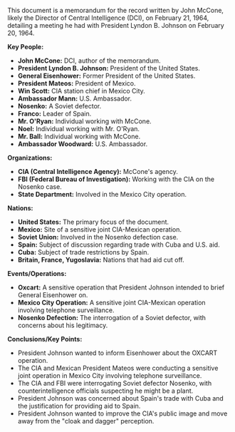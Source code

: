 This document is a memorandum for the record written by John McCone, likely the Director of Central Intelligence (DCI), on February 21, 1964, detailing a meeting he had with President Lyndon B. Johnson on February 20, 1964.

**Key People:**

*   **John McCone:** DCI, author of the memorandum.
*   **President Lyndon B. Johnson:** President of the United States.
*   **General Eisenhower:** Former President of the United States.
*   **President Mateos:** President of Mexico.
*   **Win Scott:** CIA station chief in Mexico City.
*   **Ambassador Mann:** U.S. Ambassador.
*   **Nosenko:** A Soviet defector.
*   **Franco:** Leader of Spain.
*   **Mr. O'Ryan:** Individual working with McCone.
*   **Noel:** Individual working with Mr. O'Ryan.
*   **Mr. Ball:** Individual working with McCone.
*   **Ambassador Woodward:** U.S. Ambassador.

**Organizations:**

*   **CIA (Central Intelligence Agency):** McCone's agency.
*   **FBI (Federal Bureau of Investigation):** Working with the CIA on the Nosenko case.
*   **State Department:** Involved in the Mexico City operation.

**Nations:**

*   **United States:** The primary focus of the document.
*   **Mexico:** Site of a sensitive joint CIA-Mexican operation.
*   **Soviet Union:** Involved in the Nosenko defection case.
*   **Spain:** Subject of discussion regarding trade with Cuba and U.S. aid.
*   **Cuba:** Subject of trade restrictions by Spain.
*   **Britain, France, Yugoslavia:** Nations that had aid cut off.

**Events/Operations:**

*   **Oxcart:** A sensitive operation that President Johnson intended to brief General Eisenhower on.
*   **Mexico City Operation:** A sensitive joint CIA-Mexican operation involving telephone surveillance.
*   **Nosenko Defection:** The interrogation of a Soviet defector, with concerns about his legitimacy.

**Conclusions/Key Points:**

*   President Johnson wanted to inform Eisenhower about the OXCART operation.
*   The CIA and Mexican President Mateos were conducting a sensitive joint operation in Mexico City involving telephone surveillance.
*   The CIA and FBI were interrogating Soviet defector Nosenko, with counterintelligence officials suspecting he might be a plant.
*   President Johnson was concerned about Spain's trade with Cuba and the justification for providing aid to Spain.
*   President Johnson wanted to improve the CIA's public image and move away from the "cloak and dagger" perception.
